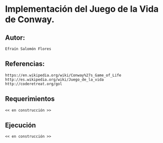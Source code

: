 Implementación del Juego de la Vida de Conway.
==============================================
Autor:
------
    Efraín Salomón Flores

Referencias:
------------
    https://en.wikipedia.org/wiki/Conway%27s_Game_of_Life
    http://es.wikipedia.org/wiki/Juego_de_la_vida
    http://coderetreat.org/gol

Requerimientos
--------------
    << en construcción >>

Ejecución
---------
    << en construcción >>
